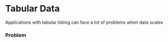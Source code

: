 # Tabular Data

Applications with tabular listing can face a lot of problems when data scales

### Problem


